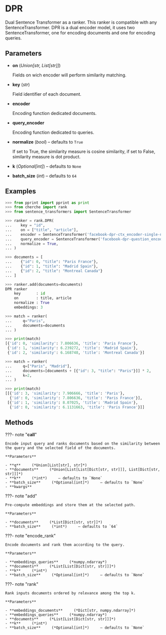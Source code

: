 # DPR

Dual Sentence Transformer as a ranker. This ranker is compatible with any SentenceTransformer. DPR is a dual encoder model, it uses two SentenceTransformer, one for encoding documents and one for encoding queries.



## Parameters

- **on** (*Union[str, List[str]]*)

    Fields on wich encoder will perform similarity matching.

- **key** (*str*)

    Field identifier of each document.

- **encoder**

    Encoding function dedicated documents.

- **query_encoder**

    Encoding function dedicated to queries.

- **normalize** (*bool*) – defaults to `True`

    If set to True, the similarity measure is cosine similarity, if set to False, similarity measure is dot product.

- **k** (*Optional[int]*) – defaults to `None`

- **batch_size** (*int*) – defaults to `64`



## Examples

```python
>>> from pprint import pprint as print
>>> from cherche import rank
>>> from sentence_transformers import SentenceTransformer

>>> ranker = rank.DPR(
...    key = "id",
...    on = ["title", "article"],
...    encoder = SentenceTransformer('facebook-dpr-ctx_encoder-single-nq-base').encode,
...    query_encoder = SentenceTransformer('facebook-dpr-question_encoder-single-nq-base').encode,
...    normalize = True,
... )

>>> documents = [
...    {"id": 0, "title": "Paris France"},
...    {"id": 1, "title": "Madrid Spain"},
...    {"id": 2, "title": "Montreal Canada"}
... ]

>>> ranker.add(documents=documents)
DPR ranker
    key       : id
    on        : title, article
    normalize : True
    embeddings: 3

>>> match = ranker(
...     q="Paris",
...     documents=documents
... )

>>> print(match)
[{'id': 0, 'similarity': 7.806636, 'title': 'Paris France'},
 {'id': 1, 'similarity': 6.239272, 'title': 'Madrid Spain'},
 {'id': 2, 'similarity': 6.168748, 'title': 'Montreal Canada'}]

>>> match = ranker(
...     q=["Paris", "Madrid"],
...     documents=[documents + [{"id": 3, "title": "Paris"}]] * 2,
...     k=2,
... )

>>> print(match)
[[{'id': 3, 'similarity': 7.906666, 'title': 'Paris'},
  {'id': 0, 'similarity': 7.806636, 'title': 'Paris France'}],
 [{'id': 1, 'similarity': 8.07025, 'title': 'Madrid Spain'},
  {'id': 0, 'similarity': 6.1131663, 'title': 'Paris France'}]]
```

## Methods

???- note "__call__"

    Encode input query and ranks documents based on the similarity between the query and the selected field of the documents.

    **Parameters**

    - **q**     (*Union[List[str], str]*)    
    - **documents**     (*Union[List[List[Dict[str, str]]], List[Dict[str, str]]]*)    
    - **k**     (*int*)     – defaults to `None`    
    - **batch_size**     (*Optional[int]*)     – defaults to `None`    
    - **kwargs**    
    
???- note "add"

    Pre-compute embeddings and store them at the selected path.

    **Parameters**

    - **documents**     (*List[Dict[str, str]]*)    
    - **batch_size**     (*int*)     – defaults to `64`    
    
???- note "encode_rank"

    Encode documents and rank them according to the query.

    **Parameters**

    - **embeddings_queries**     (*numpy.ndarray*)    
    - **documents**     (*List[List[Dict[str, str]]]*)    
    - **k**     (*int*)    
    - **batch_size**     (*Optional[int]*)     – defaults to `None`    
    
???- note "rank"

    Rank inputs documents ordered by relevance among the top k.

    **Parameters**

    - **embeddings_documents**     (*Dict[str, numpy.ndarray]*)    
    - **embeddings_queries**     (*numpy.ndarray*)    
    - **documents**     (*List[List[Dict[str, str]]]*)    
    - **k**     (*int*)    
    - **batch_size**     (*Optional[int]*)     – defaults to `None`    
    
